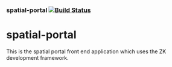 ### spatial-portal   [![Build Status](https://travis-ci.org/mbohun/spatial-portal.svg?branch=master)](https://travis-ci.org/mbohun/spatial-portal)
spatial-portal
==============

This is the spatial portal front end application which uses the ZK development framework.
